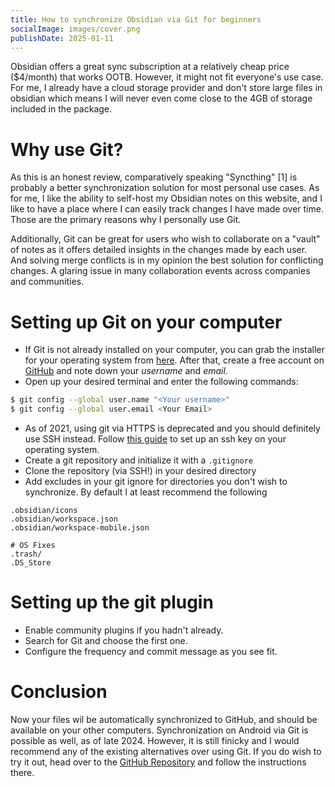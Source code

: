 ```yaml
---
title: How to synchronize Obsidian via Git for beginners
socialImage: images/cover.png
publishDate: 2025-01-11
---
```

Obsidian offers a great sync subscription at a relatively cheap price ($4/month) that works OOTB. However, it might not fit everyone's use case. For me, I already have a cloud storage provider and don't store large files in obsidian which means I will never even come close to the 4GB of storage included in the package.

# Why use Git?
As this is an honest review, comparatively speaking "Syncthing" [1] is probably a better synchronization solution for most personal use cases. As for me, I like the ability to self-host my Obsidian notes on this website, and I like to have a place where I can easily track changes I have made over time. Those are the primary reasons why I personally use Git. 

Additionally, Git can be great for users who wish to collaborate on a "vault" of notes as it offers detailed insights in the changes made by each user. And solving merge conflicts is in my opinion the best solution for conflicting changes. A glaring issue in many collaboration events across companies and communities.

# Setting up Git on your computer
- If Git is not already installed on your computer, you can grab the installer for your operating system from [here](https://git-scm.com/downloads). After that, create a free account on [GitHub](https://github.com/) and note down your *username* and *email*.
- Open up your desired terminal and enter the following commands:
```bash
$ git config --global user.name "<Your username>"
$ git config --global user.email <Your Email>
```
- As of 2021, using git via HTTPS is deprecated and you should definitely use SSH instead. Follow [this guide](https://docs.github.com/en/authentication/connecting-to-github-with-ssh/generating-a-new-ssh-key-and-adding-it-to-the-ssh-agent?platform=windows) to set up an ssh key on your operating system.
- Create a git repository and initialize it with a `.gitignore` 
- Clone the repository (via SSH!) in your desired directory
- Add excludes in your git ignore for directories you don't wish to synchronize. By default I at least recommend the following
```.gitignore
.obsidian/icons
.obsidian/workspace.json
.obsidian/workspace-mobile.json

# OS Fixes
.trash/
.DS_Store
```

# Setting up the git plugin
- Enable community plugins if you hadn't already.
- Search for Git and choose the first one.
- Configure the frequency and commit message as you see fit.

# Conclusion
Now your files wil be automatically synchronized to GitHub, and should be available on your other computers. Synchronization on Android via Git is possible as well, as of late 2024. However, it is still finicky and I would recommend any of the existing alternatives over using Git. If you do wish to try it out, head over to the [GitHub Repository](https://github.com/ViscousPot/GitSync) and follow the instructions there.